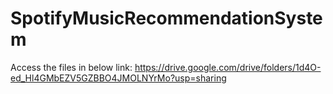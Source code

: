 # SpotifyMusicRecommendationSystem
Access the files in below link:
https://drive.google.com/drive/folders/1d4O-ed_Hl4GMbEZV5GZBBO4JMOLNYrMo?usp=sharing
